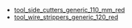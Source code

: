 * [tool_side_cutters_generic_110_mm_red](tool_side_cutters_generic_110_mm_red)
* [tool_wire_strippers_generic_120_red](tool_wire_strippers_generic_120_red)
